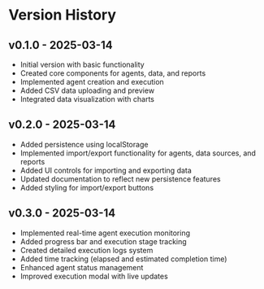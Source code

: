 # Version History

## v0.1.0 - 2025-03-14
- Initial version with basic functionality
- Created core components for agents, data, and reports
- Implemented agent creation and execution
- Added CSV data uploading and preview
- Integrated data visualization with charts

## v0.2.0 - 2025-03-14
- Added persistence using localStorage
- Implemented import/export functionality for agents, data sources, and reports
- Added UI controls for importing and exporting data
- Updated documentation to reflect new persistence features
- Added styling for import/export buttons

## v0.3.0 - 2025-03-14
- Implemented real-time agent execution monitoring
- Added progress bar and execution stage tracking
- Created detailed execution logs system 
- Added time tracking (elapsed and estimated completion time)
- Enhanced agent status management
- Improved execution modal with live updates